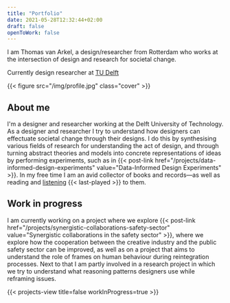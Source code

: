 ```yaml
---
title: "Portfolio"
date: 2021-05-28T12:32:44+02:00
draft: false
openToWork: false
---
```

I am Thomas van Arkel, a design/researcher from Rotterdam who works at the intersection of design and research for societal change.

Currently design researcher at [TU Delft](https://www.tudelft.nl/io/)

{{< figure src="/img/profile.jpg" class="cover" >}}

## About me
I'm a designer and researcher working at the Delft University of Technology. As a designer and researcher I try to understand how designers can effectuate societal change through their designs. I do this by synthesising various fields of research for understanding the act of design, and through turning abstract theories and models into concrete representations of ideas by performing experiments, such as in {{< post-link href="/projects/data-informed-design-experiments" value="Data-Informed Design Experiments" >}}. In my free time I am an avid collector of books and records—as well as reading and [listening](https://www.last.fm/user/thvanarkel) {{< last-played >}} to them.


## Work in progress
I am currently working on a project where we explore {{< post-link href="/projects/synergistic-collaborations-safety-sector" value="Synergistic collaborations in the safety sector" >}}, where we explore how the cooperation between the creative industry and the public safety sector can be improved, as well as on a project that aims to understand the role of frames on human behaviour during reintegration processes. Next to that I am partly involved in a research project in which we try to understand what reasoning patterns designers use while reframing issues.

{{< projects-view title=false workInProgress=true >}}

<!-- {{< projects-view >}} -->
